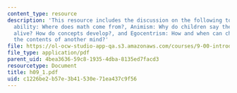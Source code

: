 ```yaml
---
content_type: resource
description: 'This resource includes the discussion on the following topics: Numerical
  ability: Where does math come from?, Animism: Why do children say the clouds are
  alive? How do concepts develop?, and Egocentrism: How and when can children appreciate
  the contents of another mind?'
file: https://ol-ocw-studio-app-qa.s3.amazonaws.com/courses/9-00-introduction-to-psychology-fall-2004/c1226be2b57e3b41530e71ea437c9f56_h09_1.pdf
file_type: application/pdf
parent_uid: 4bea3636-59c8-1935-4dba-8135ed7facd3
resourcetype: Document
title: h09_1.pdf
uid: c1226be2-b57e-3b41-530e-71ea437c9f56
---
```

